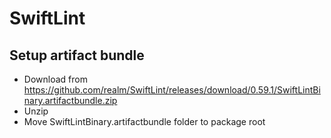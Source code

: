 #  SwiftLint

## Setup artifact bundle
- Download from https://github.com/realm/SwiftLint/releases/download/0.59.1/SwiftLintBinary.artifactbundle.zip
- Unzip 
- Move SwiftLintBinary.artifactbundle folder to package root
